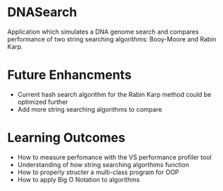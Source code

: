# DNASearch
Application which simulates a DNA genome search and compares performance of two string searching algorithms: Booy-Moore and Rabin Karp.

# Future Enhancments
- Current hash search algorithm for the Rabin Karp method could be optimized further
- Add more string searching algorithms to compare

# Learning Outcomes
- How to measure perfomance with the VS performance profiler tool
- Understanding of how string searching algorthims function
- How to properly structer a multi-class program for OOP 
- How to apply Big O Notation to algorithms
